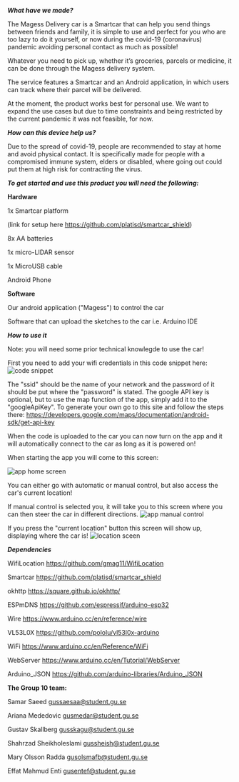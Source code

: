 **_What have we made?_**

The Magess Delivery car is a Smartcar that can help you send things between friends and family, it is simple to use and perfect for you who are too lazy to do it yourself, or now during the covid-19 (coronavirus) pandemic avoiding personal contact as much as possible! 

Whatever you need to pick up, whether it’s groceries, parcels or medicine, it can be done through the Magess delivery system.

The service features a Smartcar and an Android application, in which users can track where their parcel will be delivered.

At the moment, the product works best for personal use. We want to expand the use cases but due to time constraints and being restricted by the current pandemic it was not feasible, for now.

**_How can this device help us?_**

Due to the spread of covid-19, people are recommended to stay at home and avoid physical contact. It is specifically made for people with a compromised immune system, elders or disabled, where going out could put them at high risk for contracting the virus.


**_To get started and use this product you will need the following:_**


**Hardware**

1x Smartcar platform

(link for setup here https://github.com/platisd/smartcar_shield)

8x AA batteries

1x micro-LIDAR sensor

1x MicroUSB cable

Android Phone

**Software**

Our android application ("Magess") to control the car

Software that can upload the sketches to the car i.e. Arduino IDE


**_How to use it_**

Note: you will need some prior technical knowlegde to use the car!

First you need to add your wifi credentials in this code snippet here:
![code snippet](https://cdn.discordapp.com/attachments/712637138469912576/715561574172983377/Screenshot_from_2020-05-25_11-10-59.png)

The "ssid" should be the name of your network and the password of it should be put where the "password" is stated.
The google API key is optional, but to use the map function of the app, simply add it to the "googleApiKey".
To generate your own go to this site and follow the steps there: https://developers.google.com/maps/documentation/android-sdk/get-api-key

When the code is uploaded to the car you can now turn on the app and it will automatically connect to the car as long as it is powered on!

When starting the app you will come to this screen:

![app home screen](https://media.discordapp.net/attachments/701790165643034734/715542183482097684/startscreen.jpg?width=471&height=668)

You can either go with automatic or manual control, but also access the car's current location!

If manual control is selected you, it will take you to this screen where you can then steer the car in different directions.
![app manual control](https://media.discordapp.net/attachments/701790165643034734/715542163596771398/manualcontrol.jpg?width=321&height=668)

If you press the "current location" button this screen will show up, displaying where the car is!
![location sceen](https://media.discordapp.net/attachments/691759757404536834/715928952165761044/Skarmavbild_2020-05-29_kl._16.05.56.png?width=463&height=668)


**_Dependencies_**

WifiLocation https://github.com/gmag11/WifiLocation

Smartcar https://github.com/platisd/smartcar_shield

okhttp https://square.github.io/okhttp/

ESPmDNS https://github.com/espressif/arduino-esp32

Wire https://www.arduino.cc/en/reference/wire

VL53L0X https://github.com/pololu/vl53l0x-arduino

WiFi https://www.arduino.cc/en/Reference/WiFi

WebServer https://www.arduino.cc/en/Tutorial/WebServer

Arduino_JSON https://github.com/arduino-libraries/Arduino_JSON










**The Group 10 team:**

Samar Saeed                           gussaesaa@student.gu.se

Ariana Mededovic                      gusmedar@student.gu.se

Gustav Skallberg                      gusskagu@student.gu.se

Shahrzad Sheikholeslami               gussheish@student.gu.se 

Mary Olsson Radda                     gusolsmafb@student.gu.se

Effat Mahmud Enti                     gusentef@student.gu.se

